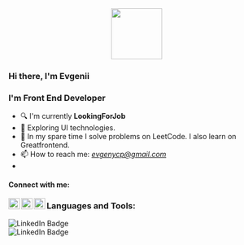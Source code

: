 <div id="header" align="center">
  <img src="https://media4.giphy.com/media/zhYSVCirREeIZtONCI/giphy.gif?cid=ecf05e47hoqrmrrx4ulzclk8nsoel54iwdagbudhayckcor9&ep=v1_stickers_search&rid=giphy.gif&ct=s" width="100"/>
</div>

### Hi there, I'm **Evgenii**

### I'm Front End Developer

- 🔍 I'm currently **LookingForJob**
- 🌱 Exploring UI technologies.
- 📖 In my spare time I solve problems on LeetCode. I also learn on Greatfrontend.
- 📫 How to reach me: _[evgenycp@gmail.com]()_
- 
#### Connect with me: 

[<img align='left' alt='https://www.linkedin.com/in/evgenii-li-9a555595/' width='22px' src='https://cdn2.iconfinder.com/data/icons/social-media-2285/512/1_Linkedin_unofficial_colored_svg-512.png' />](https://www.linkedin.com/in/evgenii-li-9a555595/)

[<img align='left' alt='https://www.instagram.com/li.evgen94/' padding-left="10px" width='22px' src='https://cdn4.iconfinder.com/data/icons/colorful-guache-social-media-logos-1/155/social-media_instagram-black-512.png' />](https://www.instagram.com/li.evgen94/)

[<img align='left' alt='https://www.facebook.com/evgeny.li.14' width='22px' src='https://cdn2.iconfinder.com/data/icons/colorful-guache-social-media-logos-1/155/social-media_facebook-512.png' />](https://www.facebook.com/evgeny.li.14)

### Languages and Tools:


<div id="badges">
  <img src="https://img.shields.io/badge/LinkedIn-blue?style=for-the-badge&logo=linkedin&logoColor=white" alt="LinkedIn Badge"/>
</div>
<div id="badges">
  <img src="https://www.codewars.com/users/Evgeny94/badges/large" alt="LinkedIn Badge"/>
</div>


